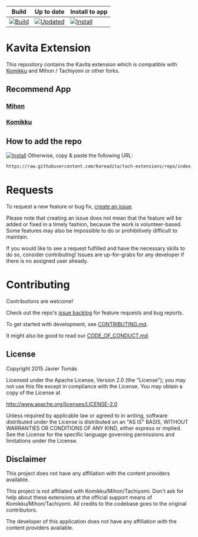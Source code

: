 | Build                                                                                                                                                                              | Up to date                                                                                                                                                                                                                                        | Install to app                                                                                                                                                                                                                                                                 |
| ---------------------------------------------------------------------------------------------------------------------------------------------------------------------------------- | ------------------------------------------------------------------------------------------------------------------------------------------------------------------------------------------------------------------------------------------------- | ------------------------------------------------------------------------------------------------------------------------------------------------------------------------------------------------------------------------------------------------------------------------------ |
| [![Build](https://github.com/Kareadita/tach-extensions/actions/workflows/build_push.yml/badge.svg)](https://github.com/Kareadita/tach-extensions/actions/workflows/build_push.yml) | [![Updated](https://img.shields.io/github/actions/workflow/status/Kareadita/tachiyomi-extensions/auto_cherry_pick.yml?label=Updated&labelColor=27303D)](https://github.com/Kareadita/tachiyomi-extensions/actions/workflows/auto_cherry_pick.yml) | [![Install](https://img.shields.io/badge/Click%20here%20to%20install%20repo-gray?style=flat&labelColor=red)](https://intradeus.github.io/http-protocol-redirector/?r=tachiyomi://add-repo?url=https://raw.githubusercontent.com/Kareadita/tach-extensions/repo/index.min.json) |

# Kavita Extension

This repository contains the Kavita extension which is compatible with [Komikku](https://github.com/komikku-app/komikku) and Mihon / Tachiyomi or other forks.

## Recommend App

### [Mihon](https://github.com/mihonapp/mihon)

### [Komikku](https://github.com/komikku-app/komikku)

## How to add the repo

[![Install](https://img.shields.io/badge/Click%20here%20to%20install%20repo-gray?style=flat&labelColor=red)](https://intradeus.github.io/http-protocol-redirector/?r=tachiyomi://add-repo?url=https://raw.githubusercontent.com/Kareadita/tach-extensions/repo/index.min.json)
Otherwise, copy & paste the following URL:

```html
https://raw.githubusercontent.com/Kareadita/tach-extensions/repo/index.min.json
```

# Requests

To request a new feature or bug fix, [create an issue](https://github.com/Kareadita/tach-extensions/issues/new/choose).

Please note that creating an issue does not mean that the feature will be added or fixed in a timely fashion, because the work is volunteer-based. Some features may also be impossible to do or prohibitively difficult to maintain.

If you would like to see a request fulfilled and have the necessary skills to do so, consider contributing!
Issues are up-for-grabs for any developer if there is no assigned user already.

# Contributing

Contributions are welcome!

Check out the repo's [issue backlog](https://github.com/Kareadita/tach-extensions/issues) for feature requests and bug reports.

To get started with development, see [CONTRIBUTING.md](./CONTRIBUTING.md).

It might also be good to read our [CODE_OF_CONDUCT.md](./CODE_OF_CONDUCT.md).

## License

Copyright 2015 Javier Tomás

Licensed under the Apache License, Version 2.0 (the "License");
you may not use this file except in compliance with the License.
You may obtain a copy of the License at

http://www.apache.org/licenses/LICENSE-2.0

Unless required by applicable law or agreed to in writing, software
distributed under the License is distributed on an "AS IS" BASIS,
WITHOUT WARRANTIES OR CONDITIONS OF ANY KIND, either express or implied.
See the License for the specific language governing permissions and
limitations under the License.

## Disclaimer

This project does not have any affiliation with the content providers available.

This project is not affiliated with Komikku/Mihon/Tachiyomi. Don't ask for help about these extensions at the
official support means of Komikku/Mihon/Tachiyomi. All credits to the codebase goes to the original contributors.

The developer of this application does not have any affiliation with the content providers available.
